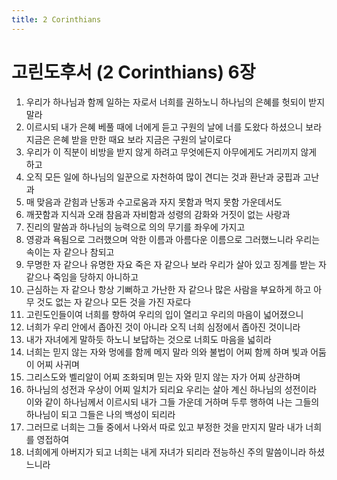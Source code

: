 ```yaml
---
title: 2 Corinthians
---
```


# 고린도후서 (2 Corinthians) 6장
1. 우리가 하나님과 함께 일하는 자로서 너희를 권하노니 하나님의 은혜를 헛되이 받지 말라
1. 이르시되 내가 은혜 베풀 때에 너에게 듣고 구원의 날에 너를 도왔다 하셨으니 보라 지금은 은혜 받을 만한 때요 보라 지금은 구원의 날이로다
1. 우리가 이 직분이 비방을 받지 않게 하려고 무엇에든지 아무에게도 거리끼지 않게 하고
1. 오직 모든 일에 하나님의 일꾼으로 자천하여 많이 견디는 것과 환난과 궁핍과 고난과
1. 매 맞음과 갇힘과 난동과 수고로움과 자지 못함과 먹지 못함 가운데서도
1. 깨끗함과 지식과 오래 참음과 자비함과 성령의 감화와 거짓이 없는 사랑과
1. 진리의 말씀과 하나님의 능력으로 의의 무기를 좌우에 가지고
1. 영광과 욕됨으로 그러했으며 악한 이름과 아름다운 이름으로 그러했느니라 우리는 속이는 자 같으나 참되고
1. 무명한 자 같으나 유명한 자요 죽은 자 같으나 보라 우리가 살아 있고 징계를 받는 자 같으나 죽임을 당하지 아니하고
1. 근심하는 자 같으나 항상 기뻐하고 가난한 자 같으나 많은 사람을 부요하게 하고 아무 것도 없는 자 같으나 모든 것을 가진 자로다
1. 고린도인들이여 너희를 향하여 우리의 입이 열리고 우리의 마음이 넓어졌으니
1. 너희가 우리 안에서 좁아진 것이 아니라 오직 너희 심정에서 좁아진 것이니라
1. 내가 자녀에게 말하듯 하노니 보답하는 것으로 너희도 마음을 넓히라
1. 너희는 믿지 않는 자와 멍에를 함께 메지 말라 의와 불법이 어찌 함께 하며 빛과 어둠이 어찌 사귀며
1. 그리스도와 벨리알이 어찌 조화되며 믿는 자와 믿지 않는 자가 어찌 상관하며
1. 하나님의 성전과 우상이 어찌 일치가 되리요 우리는 살아 계신 하나님의 성전이라 이와 같이 하나님께서 이르시되 내가 그들 가운데 거하며 두루 행하여 나는 그들의 하나님이 되고 그들은 나의 백성이 되리라
1. 그러므로 너희는 그들 중에서 나와서 따로 있고 부정한 것을 만지지 말라 내가 너희를 영접하여
1. 너희에게 아버지가 되고 너희는 내게 자녀가 되리라 전능하신 주의 말씀이니라 하셨느니라